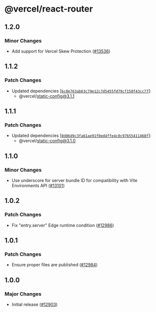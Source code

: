 # @vercel/react-router

## 1.2.0

### Minor Changes

- Add support for Vercel Skew Protection ([#13536](https://github.com/vercel/vercel/pull/13536))

## 1.1.2

### Patch Changes

- Updated dependencies [[`6c8e763ab63c79e12c7d5455fd79cf158f43cc77`](https://github.com/vercel/vercel/commit/6c8e763ab63c79e12c7d5455fd79cf158f43cc77)]:
  - @vercel/static-config@3.1.1

## 1.1.1

### Patch Changes

- Updated dependencies [[`0d86d9c3fa61ae91f0ed4ffe4c0c97655411468f`](https://github.com/vercel/vercel/commit/0d86d9c3fa61ae91f0ed4ffe4c0c97655411468f)]:
  - @vercel/static-config@3.1.0

## 1.1.0

### Minor Changes

- Use underscore for server bundle ID for compatibility with Vite Environments API ([#13101](https://github.com/vercel/vercel/pull/13101))

## 1.0.2

### Patch Changes

- Fix "entry.server" Edge runtime condition ([#12986](https://github.com/vercel/vercel/pull/12986))

## 1.0.1

### Patch Changes

- Ensure proper files are published ([#12984](https://github.com/vercel/vercel/pull/12984))

## 1.0.0

### Major Changes

- Initial release ([#12903](https://github.com/vercel/vercel/pull/12903))

